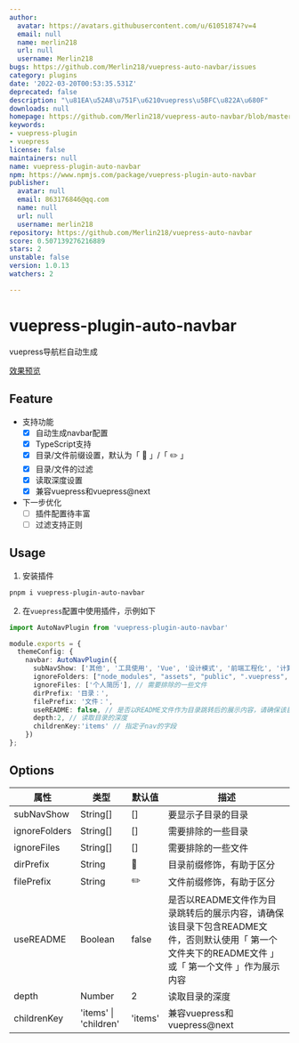 ```yaml
---
author:
  avatar: https://avatars.githubusercontent.com/u/61051874?v=4
  email: null
  name: merlin218
  url: null
  username: Merlin218
bugs: https://github.com/Merlin218/vuepress-auto-navbar/issues
category: plugins
date: '2022-03-20T00:53:35.531Z'
deprecated: false
description: "\u81EA\u52A8\u751F\u6210vuepress\u5BFC\u822A\u680F"
downloads: null
homepage: https://github.com/Merlin218/vuepress-auto-navbar/blob/master/README.md
keywords:
- vuepress-plugin
- vuepress
license: false
maintainers: null
name: vuepress-plugin-auto-navbar
npm: https://www.npmjs.com/package/vuepress-plugin-auto-navbar
publisher:
  avatar: null
  email: 863176846@qq.com
  name: null
  url: null
  username: merlin218
repository: https://github.com/Merlin218/vuepress-auto-navbar
score: 0.507139276216889
stars: 2
unstable: false
version: 1.0.13
watchers: 2

---
```


# vuepress-plugin-auto-navbar

vuepress导航栏自动生成

[效果预览](https://www.merlin218.top)

## Feature

- 支持功能
    - [x] 自动生成navbar配置
    - [x] TypeScript支持
    - [x] 目录/文件前缀设置，默认为「 📂 」/「 ✏️ 」
    - [x] 目录/文件的过滤
    - [x] 读取深度设置
    - [x] 兼容vuepress和vuepress@next
- 下一步优化
   - [ ] 插件配置待丰富
   - [ ] 过滤支持正则

## Usage

1. 安装插件

```bash
pnpm i vuepress-plugin-auto-navbar
```

2. 在`vuepress`配置中使用插件，示例如下

```ts
import AutoNavPlugin from 'vuepress-plugin-auto-navbar'

module.exports = {
  themeConfig: {
    navbar: AutoNavPlugin({
      subNavShow: ['其他', '工具使用', 'Vue', '设计模式', '前端工程化', '计算机网络', '算法基础', '刷题技巧'], // 要显示子目录的目录
      ignoreFolders: ["node_modules", "assets", "public", ".vuepress", "code", ".obsidian", "utils"], // 需要排除的一些目录
      ignoreFiles: ['个人简历'], // 需要排除的一些文件
      dirPrefix: '目录：',
      filePrefix: '文件：',
      useREADME: false, // 是否以README文件作为目录跳转后的展示内容，请确保该目录下包含README文件，否则默认使用「 第一个文件夹下的README文件 」或「 第一个文件 」作为展示内容
      depth:2, // 读取目录的深度
      childrenKey:'items' // 指定子nav的字段
    })
};
```

## Options

| 属性          | 类型     | 默认值 | 描述                                                         |
| ------------- | -------- | ------ | ------------------------------------------------------------ |
| subNavShow    | String[] | []     | 要显示子目录的目录                                           |
| ignoreFolders | String[] | []     | 需要排除的一些目录                                           |
| ignoreFiles   | String[] | []     | 需要排除的一些文件                                           |
| dirPrefix     | String   | 📂      | 目录前缀修饰，有助于区分                                     |
| filePrefix    | String   | ✏️      | 文件前缀修饰，有助于区分                                     |
| useREADME     | Boolean  | false  | 是否以README文件作为目录跳转后的展示内容，请确保该目录下包含README文件，否则默认使用「 第一个文件夹下的README文件 」或「 第一个文件 」作为展示内容 |
| depth         | Number   | 2      | 读取目录的深度                                               |
| childrenKey   | 'items' \| 'children'  | 'items'      | 兼容vuepress和vuepress@next                                               |

